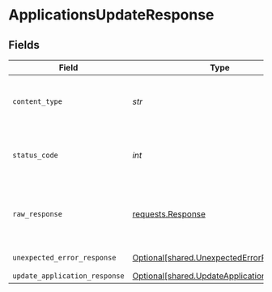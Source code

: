 # ApplicationsUpdateResponse


## Fields

| Field                                                                                          | Type                                                                                           | Required                                                                                       | Description                                                                                    |
| ---------------------------------------------------------------------------------------------- | ---------------------------------------------------------------------------------------------- | ---------------------------------------------------------------------------------------------- | ---------------------------------------------------------------------------------------------- |
| `content_type`                                                                                 | *str*                                                                                          | :heavy_check_mark:                                                                             | HTTP response content type for this operation                                                  |
| `status_code`                                                                                  | *int*                                                                                          | :heavy_check_mark:                                                                             | HTTP response status code for this operation                                                   |
| `raw_response`                                                                                 | [requests.Response](https://requests.readthedocs.io/en/latest/api/#requests.Response)          | :heavy_minus_sign:                                                                             | Raw HTTP response; suitable for custom response parsing                                        |
| `unexpected_error_response`                                                                    | [Optional[shared.UnexpectedErrorResponse]](../../models/shared/unexpectederrorresponse.md)     | :heavy_minus_sign:                                                                             | Unexpected error                                                                               |
| `update_application_response`                                                                  | [Optional[shared.UpdateApplicationResponse]](../../models/shared/updateapplicationresponse.md) | :heavy_minus_sign:                                                                             | Applications                                                                                   |